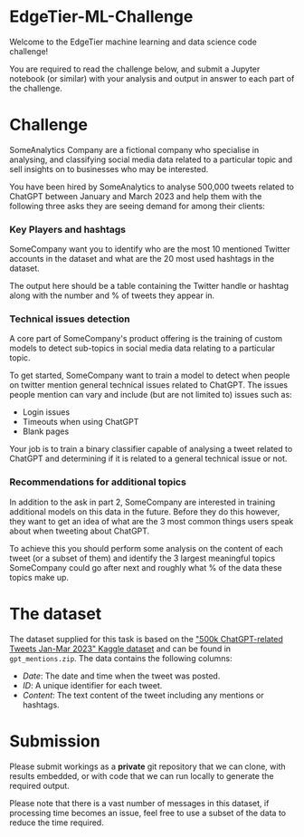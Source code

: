 # EdgeTier-ML-Challenge

Welcome to the EdgeTier machine learning and data science code challenge!

You are required to read the challenge below, and submit a Jupyter notebook (or similar) with your analysis and output in answer to each part of the challenge.

# Challenge

SomeAnalytics Company are a fictional company who specialise in analysing, and classifying social media data related to a particular topic and sell insights on to businesses who may be interested.

You have been hired by SomeAnalytics to analyse 500,000 tweets related to ChatGPT between January and March 2023 and help them with the following three asks they are seeing demand for among their clients:

### Key Players and hashtags

SomeCompany want you to identify who are the most 10 mentioned Twitter accounts in the dataset and what are the 20 most used hashtags in the dataset.

The output here should be a table containing the Twitter handle or hashtag along with the number and % of tweets they appear in.

### Technical issues detection

A core part of SomeCompany's product offering is the training of custom models to detect sub-topics in social media data relating to a particular topic.

To get started, SomeCompany want to train a model to detect when people on twitter mention general technical issues related to ChatGPT. The issues people mention can vary and include (but are not limited to) issues such as:

- Login issues
- Timeouts when using ChatGPT
- Blank pages

Your job is to train a binary classifier capable of analysing a tweet related to ChatGPT and determining if it is related to a general technical issue or not.

### Recommendations for additional topics

In addition to the ask in part 2, SomeCompany are interested in training additional models on this data in the future. Before they do this however, they want to get an idea of what are the 3 most common things users speak about when tweeting about ChatGPT.

To achieve this you should perform some analysis on the content of each tweet (or a subset of them) and identify the 3 largest meaningful topics SomeCompany could go after next and roughly what % of the data these topics make up.

# The dataset

The dataset supplied for this task is based on the ["500k ChatGPT-related Tweets Jan-Mar 2023" Kaggle dataset](https://www.kaggle.com/datasets/khalidryder777/500k-chatgpt-tweets-jan-mar-2023?resource=download) and can be found in `gpt_mentions.zip`. The data contains the following columns:

- *Date*: The date and time when the tweet was posted.
- *ID*: A unique identifier for each tweet.
- *Content*: The text content of the tweet including any mentions or hashtags.

# Submission

Please submit workings as a **private** git repository that we can clone, with results embedded, or with code that we can run locally to generate the required output.

Please note that there is a vast number of messages in this dataset, if processing time becomes an issue, feel free to use a subset of the data to reduce the time required.